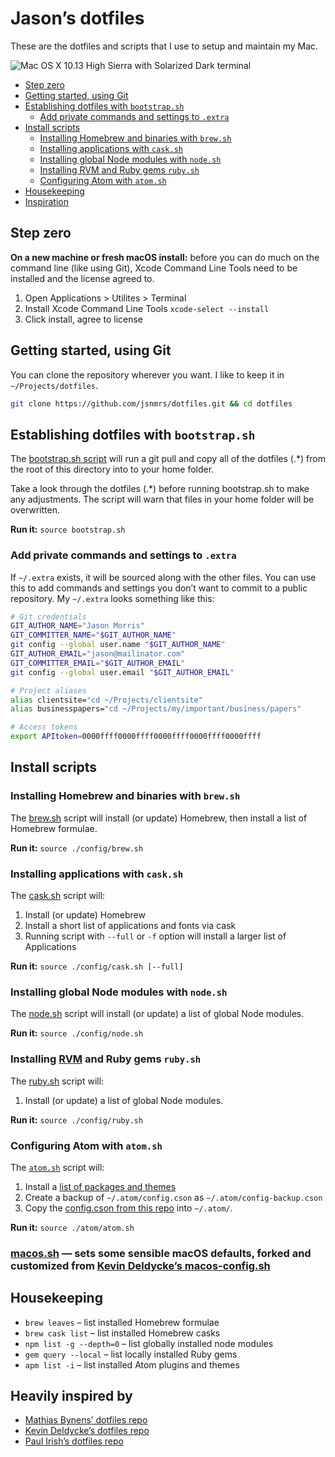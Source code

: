 # Jason’s dotfiles

These are the dotfiles and scripts that I use to setup and maintain my Mac.

![Mac OS X 10.13 High Sierra with Solarized Dark terminal](https://raw.githubusercontent.com/jsnmrs/dotfiles/master/config/screenshot.jpg)

- [Step zero](#step-zero)
- [Getting started, using Git](#getting-started-using-git)
- [Establishing dotfiles with `bootstrap.sh`](#establishing-dotfiles-with-bootstrapsh)
    - [Add private commands and settings to `.extra`](#add-private-commands-and-settings-to-extra)
- [Install scripts](#install-scripts)
    - [Installing Homebrew and binaries with `brew.sh`](#installing-homebrew-and-binaries-with-brewsh)
    - [Installing applications with `cask.sh`](#installing-applications-with-casksh)
    - [Installing global Node modules with `node.sh`](#installing-global-node-modules-with-nodesh)
    - [Installing RVM and Ruby gems `ruby.sh`](#installing-rvm-and-ruby-gems-rubysh)
    - [Configuring Atom with `atom.sh`](#configuring-atom-with-atomsh)
- [Housekeeping](#housekeeping)
- [Inspiration](#heavily-inspired-by)

## Step zero

**On a new machine or fresh macOS install:** before you can do much on the command line (like using Git), Xcode Command Line Tools need to be installed and the license agreed to.

1. Open Applications > Utilites > Terminal
2. Install Xcode Command Line Tools `xcode-select --install`
3. Click install, agree to license

## Getting started, using Git

You can clone the repository wherever you want. I like to keep it in `~/Projects/dotfiles`.

```bash
git clone https://github.com/jsnmrs/dotfiles.git && cd dotfiles
```

## Establishing dotfiles with `bootstrap.sh`

The [bootstrap.sh script](https://github.com/jsnmrs/dotfiles/blob/master/bootstrap.sh) will run a git pull and copy all of the dotfiles (.\*) from the root of this directory into to your home folder.

Take a look through the dotfiles (.\*) before running bootstrap.sh to make any adjustments. The script will warn that files in your home folder will be overwritten.

**Run it:** `source bootstrap.sh`

### Add private commands and settings to `.extra`

If `~/.extra` exists, it will be sourced along with the other files. You can use this to add commands and settings you don’t want to commit to a public repository. My `~/.extra` looks something like this:

```bash
# Git credentials
GIT_AUTHOR_NAME="Jason Morris"
GIT_COMMITTER_NAME="$GIT_AUTHOR_NAME"
git config --global user.name "$GIT_AUTHOR_NAME"
GIT_AUTHOR_EMAIL="jason@mailinator.com"
GIT_COMMITTER_EMAIL="$GIT_AUTHOR_EMAIL"
git config --global user.email "$GIT_AUTHOR_EMAIL"

# Project aliases
alias clientsite="cd ~/Projects/clientsite"
alias businesspapers="cd ~/Projects/my/important/business/papers"

# Access tokens
export APItoken=0000ffff0000ffff0000ffff0000ffff0000ffff
```

## Install scripts

### Installing Homebrew and binaries with `brew.sh`

The [brew.sh](https://github.com/jsnmrs/dotfiles/blob/master/config/brew.sh) script will install (or update) Homebrew, then install a list of Homebrew formulae.

**Run it:** `source ./config/brew.sh`

### Installing applications with `cask.sh`

The [cask.sh](https://github.com/jsnmrs/dotfiles/blob/master/config/cask.sh) script will:

1. Install (or update) Homebrew
2. Install a short list of applications and fonts via cask
3. Running script with `--full` or `-f` option will install a larger list of Applications

**Run it:** `source ./config/cask.sh [--full]`

### Installing global Node modules with `node.sh`

The [node.sh](https://github.com/jsnmrs/dotfiles/blob/master/config/node.sh) script will install (or update) a list of global Node modules.

**Run it:** `source ./config/node.sh`

### Installing [RVM](https://rvm.io) and Ruby gems `ruby.sh`

The [ruby.sh](https://github.com/jsnmrs/dotfiles/blob/master/config/ruby.sh) script will:

1. Install (or update) a list of global Node modules.

**Run it:** `source ./config/ruby.sh`

### Configuring Atom with `atom.sh`

The [`atom.sh`](https://github.com/jsnmrs/dotfiles/blob/master/atom/atom.sh) script will:

1. Install a [list of packages and themes](https://github.com/jsnmrs/dotfiles/blob/master/atom/packages.list)
2. Create a backup of `~/.atom/config.cson` as `~/.atom/config-backup.cson`
3. Copy the [config.cson from this repo](https://github.com/jsnmrs/dotfiles/blob/master/atom/config.cson) into `~/.atom/`.

**Run it:** `source ./atom/atom.sh`

### [macos.sh](https://github.com/jsnmrs/dotfiles/blob/master/config/macos.sh) — sets some sensible macOS defaults, forked and customized from [Kevin Deldycke’s macos-config.sh](https://github.com/kdeldycke/dotfiles/blob/master/scripts/macos-config.sh)

## Housekeeping

- `brew leaves` – list installed Homebrew formulae
- `brew cask list` – list installed Homebrew casks
- `npm list -g --depth=0` – list globally installed node modules
- `gem query --local` – list locally installed Ruby gems
- `apm list -i` – list installed Atom plugins and themes

## Heavily inspired by

- [Mathias Bynens’ dotfiles repo](https://mths.be/dotfiles)
- [Kevin Deldycke’s dotfiles repo](https://github.com/kdeldycke/dotfiles)
- [Paul Irish’s dotfiles repo](https://github.com/paulirish/dotfiles/)
